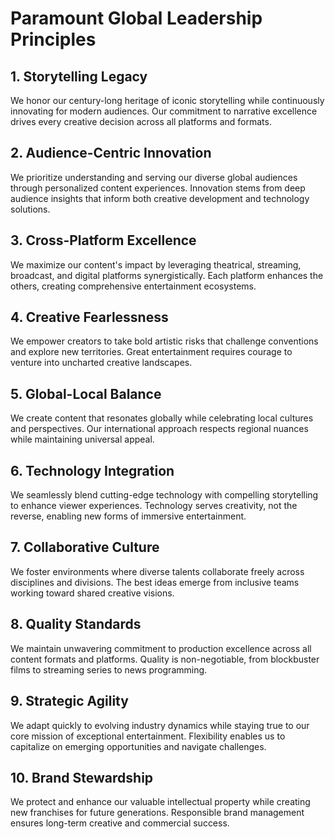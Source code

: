 # Paramount Global Leadership Principles

## 1. Storytelling Legacy
We honor our century-long heritage of iconic storytelling while continuously innovating for modern audiences. Our commitment to narrative excellence drives every creative decision across all platforms and formats.

## 2. Audience-Centric Innovation
We prioritize understanding and serving our diverse global audiences through personalized content experiences. Innovation stems from deep audience insights that inform both creative development and technology solutions.

## 3. Cross-Platform Excellence
We maximize our content's impact by leveraging theatrical, streaming, broadcast, and digital platforms synergistically. Each platform enhances the others, creating comprehensive entertainment ecosystems.

## 4. Creative Fearlessness
We empower creators to take bold artistic risks that challenge conventions and explore new territories. Great entertainment requires courage to venture into uncharted creative landscapes.

## 5. Global-Local Balance
We create content that resonates globally while celebrating local cultures and perspectives. Our international approach respects regional nuances while maintaining universal appeal.

## 6. Technology Integration
We seamlessly blend cutting-edge technology with compelling storytelling to enhance viewer experiences. Technology serves creativity, not the reverse, enabling new forms of immersive entertainment.

## 7. Collaborative Culture
We foster environments where diverse talents collaborate freely across disciplines and divisions. The best ideas emerge from inclusive teams working toward shared creative visions.

## 8. Quality Standards
We maintain unwavering commitment to production excellence across all content formats and platforms. Quality is non-negotiable, from blockbuster films to streaming series to news programming.

## 9. Strategic Agility
We adapt quickly to evolving industry dynamics while staying true to our core mission of exceptional entertainment. Flexibility enables us to capitalize on emerging opportunities and navigate challenges.

## 10. Brand Stewardship
We protect and enhance our valuable intellectual property while creating new franchises for future generations. Responsible brand management ensures long-term creative and commercial success.